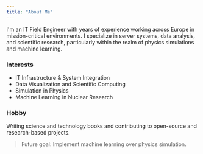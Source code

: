 ```yaml
---
title: "About Me"
---
```


I'm an IT Field Engineer with years of experience working across Europe in mission-critical environments. I specialize in server systems, data analysis, and scientific research, particularly within the realm of physics simulations and machine learning.

### Interests
- IT Infrastructure & System Integration
- Data Visualization and Scientific Computing
- Simulation in Physics
- Machine Learning in Nuclear Research

### Hobby
Writing science and technology books and contributing to open-source and research-based projects.

> Future goal: Implement machine learning over physics simulation.

